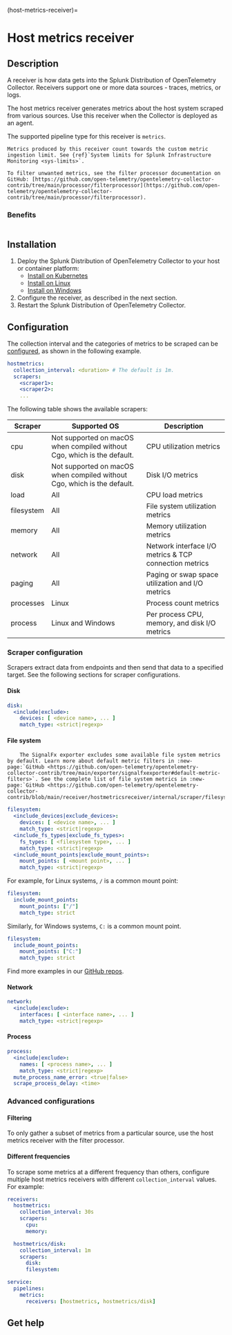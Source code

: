 (host-metrics-receiver)=

# Host metrics receiver

<meta name="Description" content="Documentation on the host metrics receiver">

## Description

A receiver is how data gets into the Splunk Distribution of OpenTelemetry Collector. Receivers support one or more data sources - traces, metrics, or logs.

The host metrics receiver generates metrics about the host system scraped from various sources. Use this receiver when the Collector is deployed as an agent.

The supported pipeline type for this receiver is `metrics`.

```{note}
Metrics produced by this receiver count towards the custom metric ingestion limit. See {ref}`System limits for Splunk Infrastructure Monitoring <sys-limits>`.

To filter unwanted metrics, see the filter processor documentation on GitHub: [https://github.com/open-telemetry/opentelemetry-collector-contrib/tree/main/processor/filterprocessor](https://github.com/open-telemetry/opentelemetry-collector-contrib/tree/main/processor/filterprocessor).
```

### Benefits

```{include} /_includes/benefits.md
```

## Installation

1. Deploy the Splunk Distribution of OpenTelemetry Collector to your host or container platform:
   - <a href="https://docs.splunk.com/Observability/gdi/opentelemetry/install-k8s.html" target="_blank">Install on Kubernetes</a>
   - <a href="https://docs.splunk.com/Observability/gdi/opentelemetry/install-linux.html" target="_blank">Install on Linux</a>
   - <a href="https://docs.splunk.com/Observability/gdi/opentelemetry/install-windows.html" target="_blank">Install on Windows</a>
2. Configure the receiver, as described in the next section.
3. Restart the Splunk Distribution of OpenTelemetry Collector.

## Configuration

The collection interval and the categories of metrics to be scraped can be [configured](#scraper-configuration), as shown in the following example.

```yaml
hostmetrics:
  collection_interval: <duration> # The default is 1m.
  scrapers:
    <scraper1>:
    <scraper2>:
    ...
```

The following table shows the available scrapers:

| Scraper    | Supported OS                                                            | Description                                            |
|------------|-------------------------------------------------------------------------|--------------------------------------------------------|
| cpu        | Not supported on macOS when compiled without Cgo, which is the default. | CPU utilization metrics                                |
| disk       | Not supported on macOS when compiled without Cgo, which is the default. | Disk I/O metrics                                       |
| load       | All                                                                     | CPU load metrics                                       |
| filesystem | All                                                                     | File system utilization metrics                        |
| memory     | All                                                                     | Memory utilization metrics                             |
| network    | All                                                                     | Network interface I/O metrics & TCP connection metrics |
| paging     | All                                                                     | Paging or swap space utilization and I/O metrics       |
| processes  | Linux                                                                   | Process count metrics                                  |
| process    | Linux and Windows                                                       | Per process CPU, memory, and disk I/O metrics          |

### Scraper configuration

Scrapers extract data from endpoints and then send that data to a specified target. See the following sections for scraper configurations.

#### Disk

```yaml
disk:
  <include|exclude>:
    devices: [ <device name>, ... ]
    match_type: <strict|regexp>
```

#### File system

```{note}
    The SignalFx exporter excludes some available file system metrics by default. Learn more about default metric filters in :new-page:`GitHub <https://github.com/open-telemetry/opentelemetry-collector-contrib/tree/main/exporter/signalfxexporter#default-metric-filters>`. See the complete list of file system metrics in :new-page:`GitHub <https://github.com/open-telemetry/opentelemetry-collector-contrib/blob/main/receiver/hostmetricsreceiver/internal/scraper/filesystemscraper/documentation.md>`. 
```

```yaml
filesystem:
  <include_devices|exclude_devices>:
    devices: [ <device name>, ... ]
    match_type: <strict|regexp>
  <include_fs_types|exclude_fs_types>:
    fs_types: [ <filesystem type>, ... ]
    match_type: <strict|regexp>
  <include_mount_points|exclude_mount_points>:
    mount_points: [ <mount point>, ... ]
    match_type: <strict|regexp>
```

For example, for Linux systems, `/` is a common mount point:

```yaml
filesystem:
  include_mount_points:
    mount_points: ["/"]
    match_type: strict
```

Similarly, for Windows systems, `C:` is a common mount point.

```yaml
filesystem:
  include_mount_points:
    mount_points: ["C:"]
    match_type: strict
```

Find more examples in our <a href="https://github.com/signalfx/splunk-otel-collector-chart/blob/e9c3758ee9fa8b82c0ec67a5f855095d624b5178/helm-charts/splunk-otel-collector/templates/daemonset.yaml#L450">GitHub repos</a>.

#### Network

```yaml
network:
  <include|exclude>:
    interfaces: [ <interface name>, ... ]
    match_type: <strict|regexp>
```

#### Process

```yaml
process:
  <include|exclude>:
    names: [ <process name>, ... ]
    match_type: <strict|regexp>
  mute_process_name_error: <true|false>
  scrape_process_delay: <time>
```

### Advanced configurations

#### Filtering

To only gather a subset of metrics from a particular source, use the host metrics receiver with the filter processor.

#### Different frequencies

To scrape some metrics at a different frequency than others, configure multiple host metrics receivers with different `collection_interval` values. For example:

```yaml
receivers:
  hostmetrics:
    collection_interval: 30s
    scrapers:
      cpu:
      memory:

  hostmetrics/disk:
    collection_interval: 1m
    scrapers:
      disk:
      filesystem:

service:
  pipelines:
    metrics:
      receivers: [hostmetrics, hostmetrics/disk]

```

## Get help

```{include} /_includes/troubleshooting.md
```
